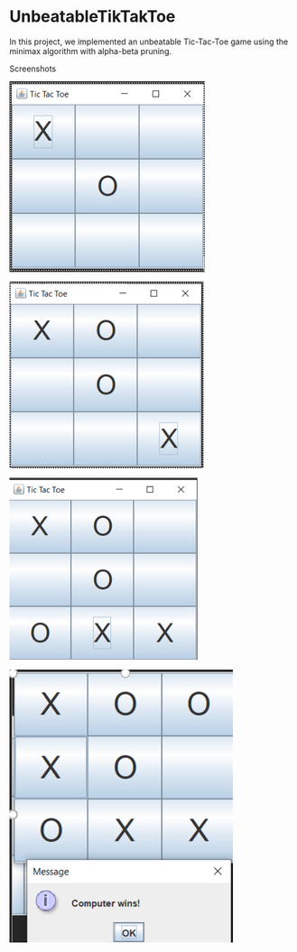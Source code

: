 # UnbeatableTikTakToe 

In this project, we implemented an unbeatable Tic-Tac-Toe game using the minimax algorithm with alpha-beta pruning.

Screenshots


![alt text](https://github.com/Spacecode10/UnbeatableTikTakToe/blob/main/1.PNG)


![alt text](https://github.com/Spacecode10/UnbeatableTikTakToe/blob/main/2.PNG)


![alt text](https://github.com/Spacecode10/UnbeatableTikTakToe/blob/main/3.PNG)


![alt text](https://github.com/Spacecode10/UnbeatableTikTakToe/blob/main/4.PNG)



